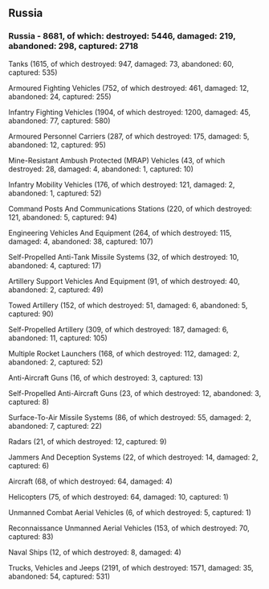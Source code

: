 
 
 ## Russia
 
 ### Russia - 8681, of which: destroyed: 5446, damaged: 219, abandoned: 298, captured: 2718

 

 

 Tanks (1615, of which destroyed: 947, damaged: 73, abandoned: 60, captured: 535)

 Armoured Fighting Vehicles (752, of which destroyed: 461, damaged: 12, abandoned: 24, captured: 255)

 Infantry Fighting Vehicles (1904, of which destroyed: 1200, damaged: 45, abandoned: 77, captured: 580)

 Armoured Personnel Carriers (287, of which destroyed: 175, damaged: 5, abandoned: 12, captured: 95)

 Mine-Resistant Ambush Protected (MRAP) Vehicles (43, of which destroyed: 28, damaged: 4, abandoned: 1, captured: 10)

 Infantry Mobility Vehicles (176, of which destroyed: 121, damaged: 2, abandoned: 1, captured: 52)

 Command Posts And Communications Stations (220, of which destroyed: 121, abandoned: 5, captured: 94)

 Engineering Vehicles And Equipment (264, of which destroyed: 115, damaged: 4, abandoned: 38, captured: 107)

 Self-Propelled Anti-Tank Missile Systems (32, of which destroyed: 10, abandoned: 4, captured: 17)

 Artillery Support Vehicles And Equipment (91, of which destroyed: 40, abandoned: 2, captured: 49)

 Towed Artillery (152, of which destroyed: 51, damaged: 6, abandoned: 5, captured: 90)

 Self-Propelled Artillery (309, of which destroyed: 187, damaged: 6, abandoned: 11, captured: 105)

 Multiple Rocket Launchers (168, of which destroyed: 112, damaged: 2, abandoned: 2, captured: 52)

 Anti-Aircraft Guns (16, of which destroyed: 3, captured: 13)

 Self-Propelled Anti-Aircraft Guns (23, of which destroyed: 12, abandoned: 3, captured: 8)

 Surface-To-Air Missile Systems (86, of which destroyed: 55, damaged: 2, abandoned: 7, captured: 22)

 Radars (21, of which destroyed: 12, captured: 9)

 Jammers And Deception Systems (22, of which destroyed: 14, damaged: 2, captured: 6)

 Aircraft (68, of which destroyed: 64, damaged: 4)

 Helicopters (75, of which destroyed: 64, damaged: 10, captured: 1)

 Unmanned Combat Aerial Vehicles (6, of which destroyed: 5, captured: 1)

 Reconnaissance Unmanned Aerial Vehicles (153, of which destroyed: 70, captured: 83)

 Naval Ships (12, of which destroyed: 8, damaged: 4)

 Trucks, Vehicles and Jeeps (2191, of which destroyed: 1571, damaged: 35, abandoned: 54, captured: 531)

